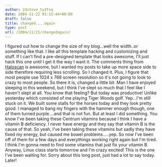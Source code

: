 ```yaml
---
author: 2dsteve_ty3fxq
date: 2004-11-22 01:15:44+00:00
draft: false
title: changed....again
type: post
url: /2004/11/21/changedagain/
---
```


I figured out how to change the size of my blog...well the width..or something like that. I like all this template hacking and customizing and stuff. If I can't find a pre-designed template that looks awesome, I'll just hack this one until I get it the way I want it. The comments thing from [Haloscan](http://www.haloscan.com) is awesome, but I wanted my posts to take up more space side to side therefore requiring less scrolling. So I changed it. Plus, I figure that most people use 1024 x 768 screen resolution so it's not going to look to crazy to most people. So there it is, changed a little bit.
Man I have enjoyed sleeping in this weekend, but I think I've slept so much that I feel like I haven't slept at all. You know that feeling? But today was productive! Unlike yesterday which consisted of me playing Tiger Woods golf. Yep...I'm still stuck on it. We built some stalls for the horses today and they look pretty good. I managed to bang my fingers with the hammer enough though, one of them turned purple....and that is not fun. But at least I did something.
You know I've been taking these Centrum vitamins because I think I have a vitamin B deficiency. I never have energy and they say that vitamin B is the cause of that. So yeah, I've been taking these vitamins but sadly they have fixed my energy, but caused me bowel problems.....yep. So now I've been off of them for a few days and everythings working right again but I'm tired. I think I'm gonna need to find some vitamins that just fix your vitamin B.
Anyway, Linux class starts tomorrow and I'm crazy excited! This is the one I've been waiting for. Sorry about this long post, just had a lot to say today. Later!


